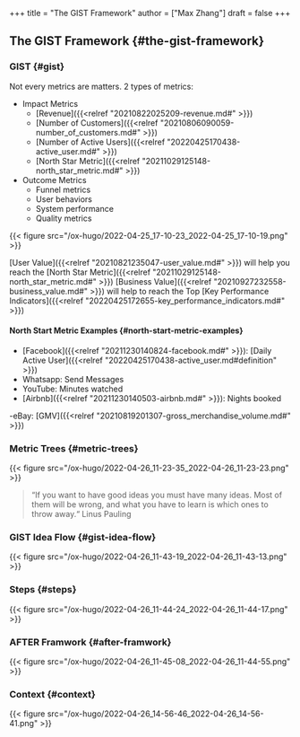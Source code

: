 +++
title = "The GIST Framework"
author = ["Max Zhang"]
draft = false
+++

## The GIST Framework {#the-gist-framework}


### GIST {#gist}

Not every metrics are matters.
2 types of metrics:

-   Impact Metrics
    -   [Revenue]({{<relref "20210822025209-revenue.md#" >}})
    -   [Number of Customers]({{<relref "20210806090059-number_of_customers.md#" >}})
    -   [Number of Active Users]({{<relref "20220425170438-active_user.md#" >}})
    -   [North Star Metric]({{<relref "20211029125148-north_star_metric.md#" >}})
-   Outcome Metrics
    -   Funnel metrics
    -   User behaviors
    -   System performance
    -   Quality metrics

{{< figure src="/ox-hugo/2022-04-25_17-10-23_2022-04-25_17-10-19.png" >}}

[User Value]({{<relref "20210821235047-user_value.md#" >}}) will help you reach the [North Star Metric]({{<relref "20211029125148-north_star_metric.md#" >}})
[Business Value]({{<relref "20210927232558-business_value.md#" >}}) will help to reach the Top [Key Performance Indicators]({{<relref "20220425172655-key_performance_indicators.md#" >}})


#### North Start Metric Examples {#north-start-metric-examples}

-   [Facebook]({{<relref "20211230140824-facebook.md#" >}}): [Daily Active User]({{<relref "20220425170438-active_user.md#definition" >}})
-   Whatsapp: Send Messages
-   YouTube: Minutes watched
-   [Airbnb]({{<relref "20211230140503-airbnb.md#" >}}): Nights booked

-eBay: [GMV]({{<relref "20210819201307-gross_merchandise_volume.md#" >}})


### Metric Trees {#metric-trees}

{{< figure src="/ox-hugo/2022-04-26_11-23-35_2022-04-26_11-23-23.png" >}}

>  “If you want to have good ideas you must have many ideas. Most of them will be
>  wrong, and what you have to learn is which ones to throw away.“
> Linus Pauling


### GIST Idea Flow {#gist-idea-flow}

{{< figure src="/ox-hugo/2022-04-26_11-43-19_2022-04-26_11-43-13.png" >}}


### Steps {#steps}

{{< figure src="/ox-hugo/2022-04-26_11-44-24_2022-04-26_11-44-17.png" >}}


### AFTER Framwork {#after-framwork}

{{< figure src="/ox-hugo/2022-04-26_11-45-08_2022-04-26_11-44-55.png" >}}


### Context {#context}

{{< figure src="/ox-hugo/2022-04-26_14-56-46_2022-04-26_14-56-41.png" >}}